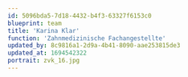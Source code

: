 ```yaml
---
id: 5096bda5-7d18-4432-b4f3-63327f6153c0
blueprint: team
title: 'Karina Klar'
function: 'Zahnmedizinische Fachangestellte'
updated_by: 8c9816a1-2d9a-4b41-8090-aae253815de3
updated_at: 1694542322
portrait: zvk_16.jpg
---
```

